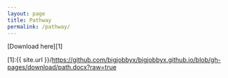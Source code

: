 ```yaml
---
layout: page
title: Pathway
permalink: /pathway/
---
```



[Download  here][1]

[1]:{{ site.url }}/https://github.com/bigjobbyx/bigjobbyx.github.io/blob/gh-pages/download/path.docx?raw=true

 



